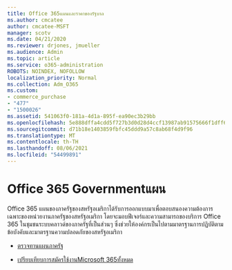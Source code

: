```yaml
---
title: Office 365แผนและราคาของรัฐบาล
ms.author: cmcatee
author: cmcatee-MSFT
manager: scotv
ms.date: 04/21/2020
ms.reviewer: drjones, jmueller
ms.audience: Admin
ms.topic: article
ms.service: o365-administration
ROBOTS: NOINDEX, NOFOLLOW
localization_priority: Normal
ms.collection: Adm_O365
ms.custom:
- commerce_purchase
- "477"
- "1500026"
ms.assetid: 541063f0-181a-4d1a-895f-ea90ec3b29bb
ms.openlocfilehash: 5e888dffa4cdd5f727b3d0d28d4ccf13987ab91575666f1dff62c684308da06e
ms.sourcegitcommit: d71b18e1403859fbfc45ddd9a57c8ab68f4d9f96
ms.translationtype: MT
ms.contentlocale: th-TH
ms.lasthandoff: 08/06/2021
ms.locfileid: "54499891"
---
```

# <a name="office-365-government-plans"></a>Office 365 Governmentแผน

Office 365 แผนของภาครัฐของสหรัฐอเมริกาได้รับการออกแบบมาเพื่อตอบสนองความต้องการเฉพาะของหน่วยงานภาครัฐของสหรัฐอเมริกา โดยจะมอบฟีเจอร์และความสามารถของบริการ Office 365 ในชุมชนระบบคลาวด์ของภาครัฐที่เป็นส่วนๆ ซึ่งช่วยให้องค์กรเป็นไปตามมาตรฐานการปฏิบัติตามข้อบังคับและมาตรฐานความปลอดภัยของสหรัฐอเมริกา
  
- [ตรวจทานแผนภาครัฐ](https://products.office.com/government/compare-office-365-government-plans)

- [เปรียบเทียบการสมัครใช้งานMicrosoft 365ทั้งหมด](https://products.office.com/business/compare-more-office-365-for-business-plans)